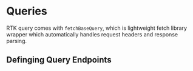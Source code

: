 # Queries

RTK query comes with `fetchBaseQuery`, which is lightweight fetch library wrapper which automatically handles request headers and response parsing.

## Definging Query Endpoints
